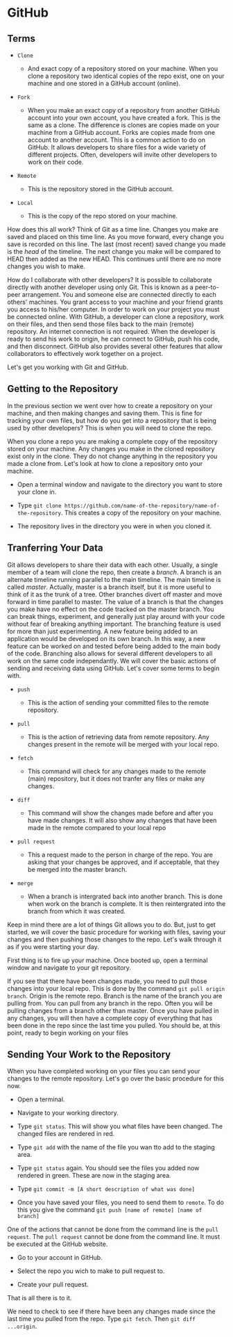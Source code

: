# GitHub

## Terms

* `Clone`
    - And exact copy of a repository stored on your machine. When you clone a repository two identical copies of the
    repo exist, one on your machine and one stored in a GitHub account (online).

* `Fork`
    - When you make an exact copy of a repository from another GitHub account into your own account, you have created
      a fork. This is the same as a clone. The difference is clones are copies made on your machine from a GitHub
      account. Forks are copies made from one account to another account. This is a common action to do on GitHub. It
      allows developers to share files for a wide variety of different projects. Often, developers will invite other
      developers to work on their code.

* `Remote`
    - This is the repository stored in the GitHub account.

* `Local`
    - This is the copy of the repo stored on your machine.

How does this all work? Think of Git as a time line. Changes you make are saved and placed on this time line. As you
move forward, every change you save is recorded on this line. The last (most recent) saved change you made is the *head*
of the timeline. The next change you make will be compared to HEAD then added as the new HEAD. This continues until
there are no more changes you wish to make.

How do I collaborate with other developers? It is possible to collaborate directly with another developer using only Git.
This is known as a peer-to-peer arrangement. You and someone else are connected directly to each others' machines.
You grant access to your machine and your friend grants you access to his/her computer.
In order to work on your project you
must be connected online.
With GitHub, a developer can clone a repository, work on their files, and then send those files
back to the main (remote) repository.
An internet connection is not required. When the developer is ready to send his work to
origin, he can connect to GitHub, push his code, and then disconnect.
GitHub also provides several other features that allow
collaborators to effectively work together on a project.

Let's get you working with Git and GitHub.

## Getting to the Repository

In the previous section we went over how to create a repository on your machine, and then making changes and saving
them. This is fine for tracking your own files, but how do you get into a repository that is being used by other
developers? This is when you will need to clone the repo.

When you clone a repo you are making a complete copy of the repository stored on your machine. Any changes you make in
the cloned repository exist only in the clone. They do not change anything in the repository you made a clone from.
Let's look at how to clone a repository onto your machine.

* Open a terminal window and navigate to the directory you want to store your clone in.

* Type `git clone https://github.com/name-of-the-repository/name-of-the-repository`. This creates a copy of the
  repository on your machine.

* The repository lives in the directory you were in when you cloned it.

## Tranferring Your Data

Git allows developers to share their data with each other. Usually, a single member of a team will clone the repo, then
create a *branch*. A branch is an alternate timeline running parallel to the main timeline. The main timeline is called
*master*. Actually, master is a branch itself, but it is more useful to think of it as the trunk of a tree. Other branches
divert off master and move forward in time parallel to master. The value of a branch is that the changes you make have no
effect on the code tracked on the master branch. You can break things, experiment, and generally just play around with your
code without fear of breaking anything important.
The branching feature is used for more than just experimenting.
A new feature being
added to an application would be developed on its own branch.
In this way, a new feature can be worked on and tested before
being added to the main body of the code.
Branching also allows for several different developers to all work on the same code
independantly. We will cover the basic actions of sending and receiving data using GitHub.
Let's cover some terms to begin with.

* `push`
    - This is the action of sending your committed files to the remote repository.

* `pull`
    - This is the action of retrieving data from remote repository. Any changes present in the remote will be merged
    with your local repo.

* `fetch`
    - This command will check for any changes made to the remote (main) repository, but it does not tranfer any files or
    make any changes.
  
* `diff`
    - This command will show the changes made before and after you have made changes.
  It will also show any changes that have
  been made in the remote compared to your local repo

* `pull request`
    - This a request made to the person in charge of the repo. You are asking that your changes be approved, and if
    acceptable, that they be merged into the master branch.

* `merge`
    - When a branch is intergrated back into another branch.
      This is done when work on the branch is complete. It is then
      reintergrated into the branch from which it was created.

Keep in mind there are a lot of things Git allows you to do.
But, just to get started, we will cover the basic procedure for
working with files, saving your changes and then pushing those changes to the repo.
Let's walk through it as if you were
starting your day.

First thing is to fire up your machine. Once booted up, open a terminal window and navigate to your git repository.

If you see that there have been changes made,
you need to pull those changes into your local repo. This is done by the command
  `git pull origin branch`. Origin is the remote repo.
  Branch is the name of the branch you are pulling from. You can pull from
  any branch in the repo. Often you will be pulling changes from a branch other than master. Once you have pulled in any
  changes, you will then have a complete copy of everything that has been done in the repo since the last time you pulled.
  You should be, at this point, ready to begin working on your files

## Sending Your Work to the Repository

When you have completed working on your files you can send your changes to the remote repository.
Let's go over the basic procedure for this now.

* Open a terminal.

* Navigate to your working directory.

* Type `git status`. This will show you what files have been changed.
  The changed files are rendered in red.

* Type `git add` with the name of the file you wan tto add to the staging area.

* Type `git status` again. You should see the files you added now rendered in green. These
  are now in the staging area.

* Type `git commit -m [A short description of what was done]`

* Once you have saved your files, you need to send them to `remote`.
  To do this you give the command `git push [name of remote] [name of branch]`

One of the actions that cannot be done from the command line is the `pull request`. The `pull request` cannot be done from
the command line. It must be executed at the GitHub website.

* Go to your account in GitHub.

* Select the repo you wich to make to pull request to.

* Create your pull request.

That is all there is to it.

We need to check to see if there have been any changes made since the last time you pulled from the repo. Type `git fetch`.
Then `git diff ...origin`.
